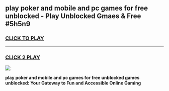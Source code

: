 
## play poker and mobile and pc games for free unblocked - Play Unblocked Gmaes & Free #5h5n9
<h3>
<a href="https://premium.freeplayer.one?title=play_poker_and_mobile_and_pc_games_for_free_unblocked&ref=01M">CLICK TO PLAY</a></h3>
<hr>

<h3>
<a href="https://premium.freeplayer.one?title=play_poker_and_mobile_and_pc_games_for_free_unblocked&ref=01M">CLICK 2 PLAY</a>
  
</h3>

<a href="https://premium.freeplayer.one?title=play_poker_and_mobile_and_pc_games_for_free_unblocked&ref=01M"><img src="https://clearcache.store/games.png"></a>


**play poker and mobile and pc games for free unblocked games unblocked: Your Gateway to Fun and Accessible Online Gaming**
